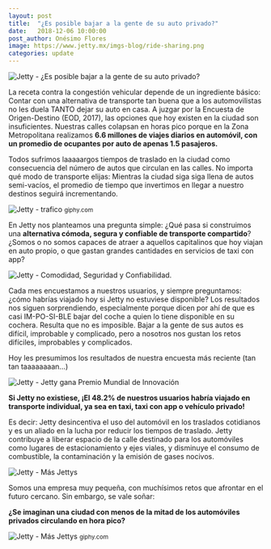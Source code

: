 ```yaml
---
layout: post
title:  "¿Es posible bajar a la gente de su auto privado?"
date:   2018-12-06 10:00:00
post_author: Onésimo Flores
image: https://www.jetty.mx/imgs-blog/ride-sharing.png
categories: update
---
```


![Jetty - ¿Es posible bajar a la gente de su auto privado?]({{site.baseurl}}/imgs-blog/ride-sharing.png)

La receta contra la congestión vehicular depende de un ingrediente básico: Contar con una alternativa de transporte tan buena que a los automovilistas no les duela TANTO dejar su auto en casa. A juzgar por la Encuesta de Origen-Destino (EOD, 2017), las opciones que hoy existen en la ciudad son insuficientes. Nuestras calles colapsan en horas pico porque en la Zona Metropolitana realizamos <b>6.6 millones de viajes diarios en automóvil, con un promedio de ocupantes por auto de apenas 1.5 pasajeros.</b>

Todos sufrimos laaaaargos tiempos de traslado en la ciudad como consecuencia del número de autos que circulan en las calles. No importa qué modo de transporte elijas: Mientras la ciudad siga siga llena de autos semi-vacíos, el promedio de tiempo que invertimos en llegar a nuestro destinos seguirá incrementando.

![Jetty - trafico]({{site.baseurl}}/imgs-blog/trafico.gif)
<small>giphy.com</small>

En Jetty nos planteamos una pregunta simple: ¿Qué pasa si construimos una <b>alternativa cómoda, segura y confiable de transporte compartido</b>? ¿Somos o no somos capaces de atraer a aquellos capitalinos que hoy viajan en auto propio, o que gastan grandes cantidades en servicios de taxi con app?

![Jetty - Comodidad, Seguridad y Confiabilidad.]({{site.baseurl}}/imgs-blog/tres-puntos.png)

Cada mes encuestamos a nuestros usuarios, y siempre preguntamos: ¿cómo habrías viajado hoy si Jetty no estuviese disponible? Los resultados nos siguen sorprendiendo, especialmente porque dicen por ahí de que es casi IM-PO-SI-BLE bajar del coche a quien lo tiene disponible en su cochera. Resulta que no es imposible. Bajar a la gente de sus autos es difícil, improbable y complicado, pero a nosotros nos gustan los retos difíciles, improbables y complicados.

Hoy les presumimos los resultados de nuestra encuesta más reciente (tan tan taaaaaaaan…)

![Jetty - Jetty gana Premio Mundial de Innovación]({{site.baseurl}}/imgs-blog/grafica-transportes.png)

<b>Si Jetty no existiese, ¡El 48.2% de nuestros usuarios habría viajado en transporte individual, ya sea en taxi, taxi con app o vehículo privado!</b>

Es decir: Jetty desincentiva el uso del automóvil en los traslados cotidianos y es un aliado en la lucha por reducir los tiempos de traslado. Jetty contribuye a liberar espacio de la calle destinado para los automóviles como lugares de estacionamiento y ejes viales, y disminuye el consumo de combustible, la contaminación y la emisión de gases nocivos.

![Jetty - Más Jettys]({{site.baseurl}}/imgs-blog/cars.png)

Somos una empresa muy pequeña, con muchísimos retos que afrontar en el futuro cercano. Sin embargo, se vale soñar:

<b>¿Se imaginan una ciudad con menos de la mitad de los automóviles privados circulando en hora pico?</b>

![Jetty - Más Jettys]({{site.baseurl}}/imgs-blog/transportes.gif)
<small>giphy.com</small>